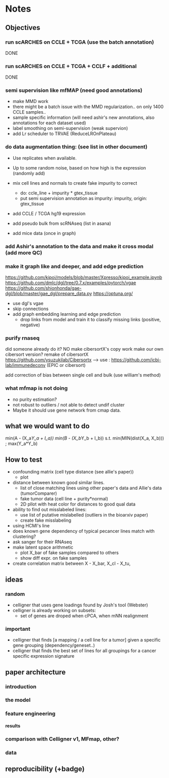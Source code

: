 # Notes

## Objectives

### run scARCHES on CCLE + TCGA (use the batch annotation)

DONE

### run scARCHES on CCLE + TCGA + CCLF + additional

DONE

### semi supervision like mfMAP (need good annotations)

- make MMD work
- there might be a batch issue with the MMD regularization.. on only 1400 CCLE samples..
- sample specific information (will need ashir's new annotations, also annotations for each dataset used)
- label smoothing on semi-supervision (weak supervion)
- add Lr scheduler to TRVAE (ReduceLROnPlateau)

### do data augmentation thing: (see list in other document)

- Use replicates when available.
- Up to some random noise, based on how high is the expression (randomly add)
- mix cell lines and normals to create fake impurity to correct
  - do: ccle_line + impurity * gtex_tissue
  - put semi supervision annotation as impurity: impurity, origin: gtex_tissue
- add CCLE / TCGA hg19 expression
- add pseudo bulk from scRNAseq  (list in asana)

- add mice data (once in graph)

### add Ashir's annotation to the data and make it cross modal (add more QC)

### make it graph like and deeper, and add edge prediction

https://github.com/kipoi/models/blob/master/Xpresso/kipoi_example.ipynb
https://github.com/dmlc/dgl/tree/0.7.x/examples/pytorch/vgae
https://github.com/shionhonda/gae-dgl/blob/master/gae_dgl/prepare_data.py
https://optuna.org/

- use dgl's vgae
- skip connections
- add graph embedding learning and edge prediction
  - drop links from model and train it to classify missing links (positive, negative)

### purify rnaseq

did someone already do it? NO
make cibersortX's copy work
make our own cibersort version?
remake of cibersortX https://github.com/ysuzukilab/Cibersortx
--> use : https://github.com/icbi-lab/immunedeconv (EPIC or cibersort)

add correction of bias between single cell and bulk (use william's method)

### what mfmap is not doing

- no purity estimation?
- not robust to outliers / not able to detect undif cluster
- Maybe it should use gene network from cmap data.

## what we would want to do

min(A - (X_a*Y_a + I_a))
min(B - (X_b*Y_b + I_b)) s.t. min(MIN(dist(X_a, X_b))) ; max(Y_a\*Y_b)

## How to test

- confounding matrix (cell type distance (see allie's paper))
  - plot
- distance between known good similar lines.
  - list of close matching lines using other paper's data and Allie's data (tumorComparer)
  - fake tumor data (cell line + purity*normal)
  - 2D pllot with heat color for distances to good qual data
- ability to find out misslabeled lines:
  - use list of putative mislabelled (outliers in the bioarxiv paper)
  - create fake misslabeling
- using HCMI's line
- does known gene dependency of typical pecancer lines match with clustering?
- ask sanger for their RNAseq
- make latent space arithmetic
  - plot X_bar of fake samples compared to others
  - show diff expr. on fake samples
- create correlation matrix between X - X_bar, X_cl - X_tu, 

## ideas

### random

- celligner that uses gene loadings found by Josh's tool (Webster)
- celligner is already working on subsets:
  - set of genes are droped when cPCA, when mNN realignment

### important

- celligner that finds [a mapping / a cell line for a tumor] given a specific gene grouping (dependency/geneset..)
- celligner that finds the best set of lines for all groupings for a cancer specific expression signature

## paper architecture

### introduction

### the model

### feature engineering

#### results

### comparison with Celligner v1, MFmap, other?

### data

## reproducibility (+badge)